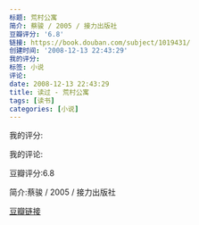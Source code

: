 ```yaml
---
标题: 荒村公寓
简介: 蔡骏 / 2005 / 接力出版社
豆瓣评分: '6.8'
链接: https://book.douban.com/subject/1019431/
创建时间: '2008-12-13 22:43:29'
我的评分:
标签: 小说
评论:
date: 2008-12-13 22:43:29
title: 读过 - 荒村公寓
tags: [读书]
categories: [小说]
---
```


我的评分:

我的评论:

豆瓣评分:6.8

简介:蔡骏 / 2005 / 接力出版社

[豆瓣链接](https://book.douban.com/subject/1019431/)

